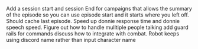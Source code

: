 Add a session start and session End for campaigns that allows the summary of the episode so you can use episode start and it starts where you left off. Should cache last episode.
Speed up donnie response time and donnie speech speed. 
Figure out how to handle mulltiple people talking
add guard rails for commands
discuss how to integrate with combat. 
Robot keeps using discord name rather than input character name 